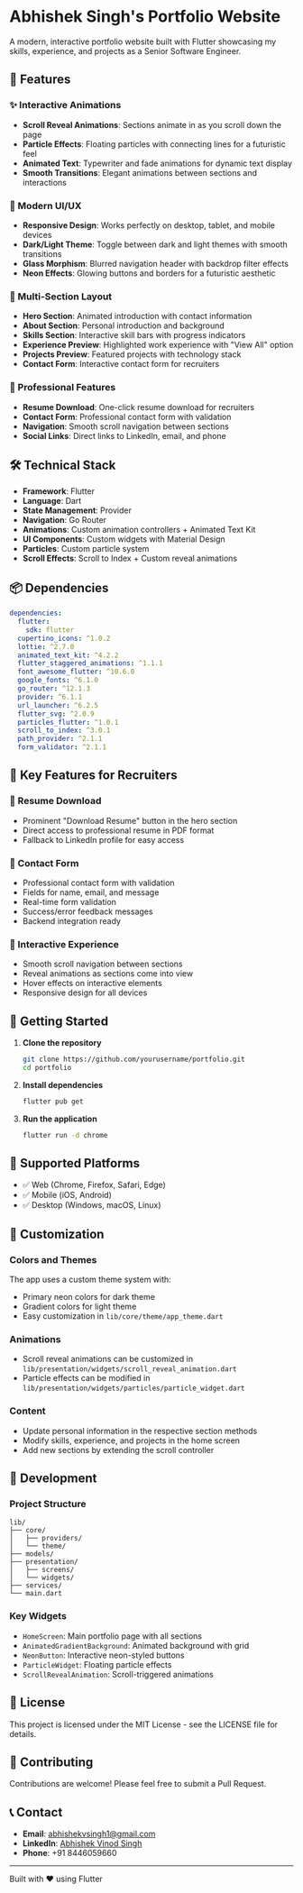 # Abhishek Singh's Portfolio Website

A modern, interactive portfolio website built with Flutter showcasing my skills, experience, and projects as a Senior Software Engineer.

## 🚀 Features

### ✨ Interactive Animations
- **Scroll Reveal Animations**: Sections animate in as you scroll down the page
- **Particle Effects**: Floating particles with connecting lines for a futuristic feel
- **Animated Text**: Typewriter and fade animations for dynamic text display
- **Smooth Transitions**: Elegant animations between sections and interactions

### 🎨 Modern UI/UX
- **Responsive Design**: Works perfectly on desktop, tablet, and mobile devices
- **Dark/Light Theme**: Toggle between dark and light themes with smooth transitions
- **Glass Morphism**: Blurred navigation header with backdrop filter effects
- **Neon Effects**: Glowing buttons and borders for a futuristic aesthetic

### 📱 Multi-Section Layout
- **Hero Section**: Animated introduction with contact information
- **About Section**: Personal introduction and background
- **Skills Section**: Interactive skill bars with progress indicators
- **Experience Preview**: Highlighted work experience with "View All" option
- **Projects Preview**: Featured projects with technology stack
- **Contact Form**: Interactive contact form for recruiters

### 💼 Professional Features
- **Resume Download**: One-click resume download for recruiters
- **Contact Form**: Professional contact form with validation
- **Navigation**: Smooth scroll navigation between sections
- **Social Links**: Direct links to LinkedIn, email, and phone

## 🛠️ Technical Stack

- **Framework**: Flutter
- **Language**: Dart
- **State Management**: Provider
- **Navigation**: Go Router
- **Animations**: Custom animation controllers + Animated Text Kit
- **UI Components**: Custom widgets with Material Design
- **Particles**: Custom particle system
- **Scroll Effects**: Scroll to Index + Custom reveal animations

## 📦 Dependencies

```yaml
dependencies:
  flutter:
    sdk: flutter
  cupertino_icons: ^1.0.2
  lottie: ^2.7.0
  animated_text_kit: ^4.2.2
  flutter_staggered_animations: ^1.1.1
  font_awesome_flutter: ^10.6.0
  google_fonts: ^6.1.0
  go_router: ^12.1.3
  provider: ^6.1.1
  url_launcher: ^6.2.5
  flutter_svg: ^2.0.9
  particles_flutter: ^1.0.1
  scroll_to_index: ^3.0.1
  path_provider: ^2.1.1
  form_validator: ^2.1.1
```

## 🎯 Key Features for Recruiters

### 📄 Resume Download
- Prominent "Download Resume" button in the hero section
- Direct access to professional resume in PDF format
- Fallback to LinkedIn profile for easy access

### 📧 Contact Form
- Professional contact form with validation
- Fields for name, email, and message
- Real-time form validation
- Success/error feedback messages
- Backend integration ready

### 🎨 Interactive Experience
- Smooth scroll navigation between sections
- Reveal animations as sections come into view
- Hover effects on interactive elements
- Responsive design for all devices

## 🚀 Getting Started

1. **Clone the repository**
   ```bash
   git clone https://github.com/yourusername/portfolio.git
   cd portfolio
   ```

2. **Install dependencies**
   ```bash
   flutter pub get
   ```

3. **Run the application**
   ```bash
   flutter run -d chrome
   ```

## 📱 Supported Platforms

- ✅ Web (Chrome, Firefox, Safari, Edge)
- ✅ Mobile (iOS, Android)
- ✅ Desktop (Windows, macOS, Linux)

## 🎨 Customization

### Colors and Themes
The app uses a custom theme system with:
- Primary neon colors for dark theme
- Gradient colors for light theme
- Easy customization in `lib/core/theme/app_theme.dart`

### Animations
- Scroll reveal animations can be customized in `lib/presentation/widgets/scroll_reveal_animation.dart`
- Particle effects can be modified in `lib/presentation/widgets/particles/particle_widget.dart`

### Content
- Update personal information in the respective section methods
- Modify skills, experience, and projects in the home screen
- Add new sections by extending the scroll controller

## 🔧 Development

### Project Structure
```
lib/
├── core/
│   ├── providers/
│   └── theme/
├── models/
├── presentation/
│   ├── screens/
│   └── widgets/
├── services/
└── main.dart
```

### Key Widgets
- `HomeScreen`: Main portfolio page with all sections
- `AnimatedGradientBackground`: Animated background with grid
- `NeonButton`: Interactive neon-styled buttons
- `ParticleWidget`: Floating particle effects
- `ScrollRevealAnimation`: Scroll-triggered animations

## 📄 License

This project is licensed under the MIT License - see the LICENSE file for details.

## 🤝 Contributing

Contributions are welcome! Please feel free to submit a Pull Request.

## 📞 Contact

- **Email**: abhishekvsingh1@gmail.com
- **LinkedIn**: [Abhishek Vinod Singh](https://www.linkedin.com/in/abhishek-vinod-singh/)
- **Phone**: +91 8446059660

---

Built with ❤️ using Flutter
